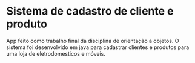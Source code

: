 # Sistema de cadastro de cliente e produto

App feito como trabalho final da disciplina de orientação a objetos. O sistema foi desenvolvido em java para cadastrar clientes e produtos para uma loja de eletrodomesticos e móveis.
